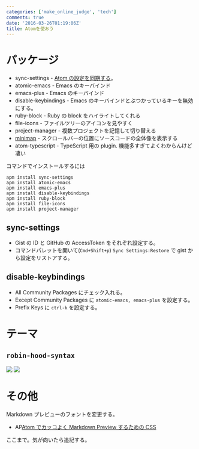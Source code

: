 ```yaml
---
categories: ['make_online_judge', 'tech']
comments: true
date: '2016-03-26T01:19:06Z'
title: Atomを使おう
---
```


# パッケージ

- sync-settings - [Atom の設定を同期する](http://qiita.com/T_M/items/0fb0804eb1fd256aac4e)。
- atomic-emacs - Emacs のキーバインド
- emacs-plus - Emacs のキーバインド
- disable-keybindings - Emacs のキーバインドとぶつかっているキーを無効にする。
- ruby-block - Ruby の block をハイライトしてくれる
- file-icons - ファイルツリーのアイコンを見やすく
- project-manager - 複数プロジェクトを記憶して切り替える
- [minimap](https://atom.io/packages/minimap) - スクロールバーの位置にソースコードの全体像を表示する
- atom-typescript - TypeScript 用の plugin. 機能多すぎてよくわからんけど凄い

コマンドでインストールするには

```
apm install sync-settings
apm install atomic-emacs
apm install emacs-plus
apm install disable-keybindings
apm install ruby-block
apm install file-icons
apm install project-manager
```

## sync-settings

- Gist の ID と GitHub の AccessToken をそれぞれ設定する。
- コマンドパレットを開いて(`Cmd+Shift+p`) `Sync Settings:Restore` で gist から設定をリストアする。

## disable-keybindings

- All Community Packages にチェック入れる。
- Except Community Packages に `atomic-emacs, emacs-plus` を設定する。
- Prefix Keys に `ctrl-k` を設定する。

# テーマ

## `robin-hood-syntax`

![](https://i.github-camo.com/ab5bd775f86c75113818f712d96c55ba934e1cf8/68747470733a2f2f6769746875622e636f6d2f617a61742d696f2f61746f6d2d726f62696e2d686f6f642d73796e7461782f626c6f622f6d61737465722f696d616765732f68746d6c2e706e673f7261773d74727565)
![](https://i.github-camo.com/e16edf8a04d83900fd3cb9d6907fe8b677e051e7/68747470733a2f2f6769746875622e636f6d2f617a61742d696f2f61746f6d2d726f62696e2d686f6f642d73796e7461782f626c6f622f6d61737465722f696d616765732f6373732e706e673f7261773d74727565)

# その他

Markdown プレビューのフォントを変更する。

- AP[Atom でカッコよく Markdown Preview するための CSS](http://tanksuzuki.com/post/atom-markdown-style/)

ここまで。気が向いたら追記する。
